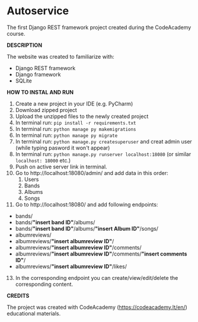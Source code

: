 # Autoservice

The first Django REST framework project created during the CodeAcademy course.

**DESCRIPTION**

The website was created to familiarize with:
- Django REST framework 
- Django framework
- SQLite

**HOW TO INSTAL AND RUN**

1. Create a new project in your IDE (e.g. PyCharm)
2. Download zipped project
3. Upload the unzipped files to the newly created project
4. In terminal run: `pip install -r requirements.txt`
6. In terminal run: `python manage py makemigrations`
7. In terminal run: `python manage py migrate`
8. In terminal run: `python manage.py createsuperuser` and creat admin user (while typing pasword it won't appear)
9. In terminal run: `python manage.py runserver localhost:18080` (or similar `localhost: 18000` etc.) 
10. Push on active server link in terminal.
11. Go to http://localhost:18080/admin/ and add data in this order:
    1. Users
    2. Bands
    2. Albums
    3. Songs
12. Go to http://localhost:18080/ and add following endpoints:
- bands/
- bands/**"insert band ID"**/albums/
- bands/**"insert band ID"**/albums/**"insert Album ID"**/songs/ 
- albumreviews/ 
- albumreviews/**"insert albumreview ID"**/
- albumreviews/**"insert albumreview ID"**/comments/
- albumreviews/**"insert albumreview ID"**/comments/**"insert comments ID"**/ 
- albumreviews/**"insert albumreview ID"**/likes/

13. In the corresponding endpoint you can create/view/edit/delete the corresponding content.

**CREDITS**
   
The project was created with CodeAcademy (https://codeacademy.lt/en/) educational materials.
